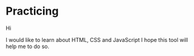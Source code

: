 # Practicing
Hi 

I would like to learn about HTML, CSS and JavaScript
I hope this tool will help me to do so. 
